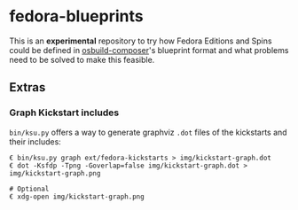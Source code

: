 # fedora-blueprints

This is an **experimental** repository to try how Fedora Editions and Spins could be defined in [osbuild-composer](https://github.com/osbuild/osbuild-composer)'s blueprint format and what problems need to be solved to make this feasible.

## Extras

### Graph Kickstart includes

`bin/ksu.py` offers a way to generate graphviz `.dot` files of the kickstarts and their includes:

```
€ bin/ksu.py graph ext/fedora-kickstarts > img/kickstart-graph.dot 
€ dot -Ksfdp -Tpng -Goverlap=false img/kickstart-graph.dot > img/kickstart-graph.png

# Optional
€ xdg-open img/kickstart-graph.png
```
